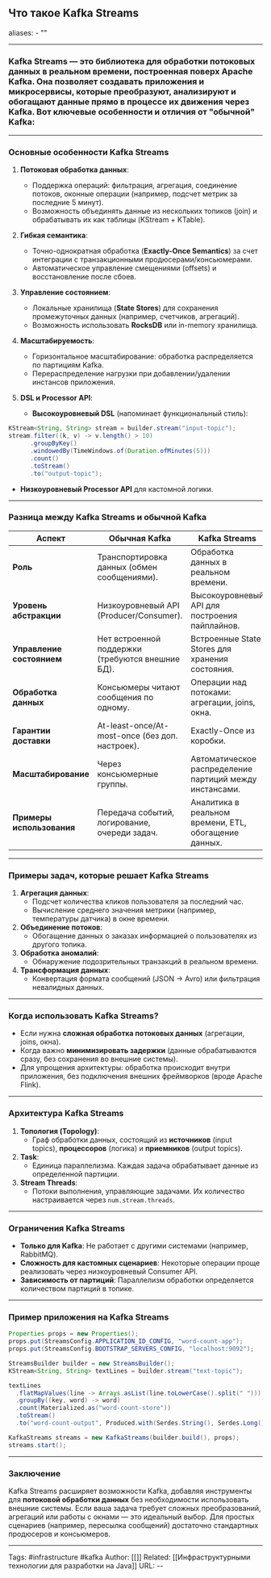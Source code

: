 ## Что такое Kafka Streams
aliases: 
	- ""

---

### Kafka Streams — это библиотека для обработки потоковых данных в реальном времени, построенная поверх Apache Kafka. Она позволяет создавать приложения и микросервисы, которые преобразуют, анализируют и обогащают данные прямо в процессе их движения через Kafka. Вот ключевые особенности и отличия от "обычной" Kafka:

---

### **Основные особенности Kafka Streams**

1. **Потоковая обработка данных**:
    - Поддержка операций: фильтрация, агрегация, соединение потоков, оконные операции (например, подсчет метрик за последние 5 минут).
    - Возможность объединять данные из нескольких топиков (join) и обрабатывать их как таблицы (KStream + KTable).

2. **Гибкая семантика**:
    - Точно-однократная обработка (**Exactly-Once Semantics**) за счет интеграции с транзакционными продюсерами/консьюмерами.
    - Автоматическое управление смещениями (offsets) и восстановление после сбоев.
3. **Управление состоянием**:
    - Локальные хранилища (**State Stores**) для сохранения промежуточных данных (например, счетчиков, агрегаций).
    - Возможность использовать **RocksDB** или in-memory хранилища.
4. **Масштабируемость**:
    - Горизонтальное масштабирование: обработка распределяется по партициям Kafka.
    - Перераспределение нагрузки при добавлении/удалении инстансов приложения.
5. **DSL и Processor API**:
    - **Высокоуровневый DSL** (напоминает функциональный стиль):  
```java
KStream<String, String> stream = builder.stream("input-topic");
stream.filter((k, v) -> v.length() > 10)
      .groupByKey()
      .windowedBy(TimeWindows.of(Duration.ofMinutes(5)))
      .count()
      .toStream()
      .to("output-topic");
```
-  **Низкоуровневый Processor API** для кастомной логики.
        

---
### **Разница между Kafka Streams и обычной Kafka**

|**Аспект**|**Обычная Kafka**|**Kafka Streams**|
|---|---|---|
|**Роль**|Транспортировка данных (обмен сообщениями).|Обработка данных в реальном времени.|
|**Уровень абстракции**|Низкоуровневый API (Producer/Consumer).|Высокоуровневый API для построения пайплайнов.|
|**Управление состоянием**|Нет встроенной поддержки (требуются внешние БД).|Встроенные State Stores для хранения состояния.|
|**Обработка данных**|Консьюмеры читают сообщения по одному.|Операции над потоками: агрегации, joins, окна.|
|**Гарантии доставки**|At-least-once/At-most-once (без доп. настроек).|Exactly-Once из коробки.|
|**Масштабирование**|Через консьюмерные группы.|Автоматическое распределение партиций между инстансами.|
|**Примеры использования**|Передача событий, логирование, очереди задач.|Аналитика в реальном времени, ETL, обогащение данных.|

---

### **Примеры задач, которые решает Kafka Streams**

1. **Агрегация данных**:
    - Подсчет количества кликов пользователя за последний час.
    - Вычисление среднего значения метрики (например, температуры датчика) в окне времени.
2. **Объединение потоков**:
    - Обогащение данных о заказах информацией о пользователях из другого топика.
3. **Обработка аномалий**:
    - Обнаружение подозрительных транзакций в реальном времени.
4. **Трансформация данных**:
    - Конвертация формата сообщений (JSON → Avro) или фильтрация невалидных данных.

---

### **Когда использовать Kafka Streams?**
- Если нужна **сложная обработка потоковых данных** (агрегации, joins, окна).
- Когда важно **минимизировать задержки** (данные обрабатываются сразу, без сохранения во внешние системы).
- Для упрощения архитектуры: обработка происходит внутри приложения, без подключения внешних фреймворков (вроде Apache Flink).

---

### **Архитектура Kafka Streams**
1. **Топология (Topology)**:
    - Граф обработки данных, состоящий из **источников** (input topics), **процессоров** (логика) и **приемников** (output topics).
2. **Task**:
    - Единица параллелизма. Каждая задача обрабатывает данные из определенной партиции.
3. **Stream Threads**:
    - Потоки выполнения, управляющие задачами. Их количество настраивается через `num.stream.threads`.

---

### **Ограничения Kafka Streams**

- **Только для Kafka**: Не работает с другими системами (например, RabbitMQ).
- **Сложность для кастомных сценариев**: Некоторые операции проще реализовать через низкоуровневый Consumer API.
- **Зависимость от партиций**: Параллелизм обработки определяется количеством партиций в топике.

---

### **Пример приложения на Kafka Streams**

```java
Properties props = new Properties();
props.put(StreamsConfig.APPLICATION_ID_CONFIG, "word-count-app");
props.put(StreamsConfig.BOOTSTRAP_SERVERS_CONFIG, "localhost:9092");

StreamsBuilder builder = new StreamsBuilder();
KStream<String, String> textLines = builder.stream("text-topic");

textLines
  .flatMapValues(line -> Arrays.asList(line.toLowerCase().split(" ")))
  .groupBy((key, word) -> word)
  .count(Materialized.as("word-count-store"))
  .toStream()
  .to("word-count-output", Produced.with(Serdes.String(), Serdes.Long()));

KafkaStreams streams = new KafkaStreams(builder.build(), props);
streams.start();
```

---
### **Заключение**

Kafka Streams расширяет возможности Kafka, добавляя инструменты для **потоковой обработки данных** без необходимости использовать внешние системы. Если ваша задача требует сложных преобразований, агрегаций или работы с окнами — это идеальный выбор. Для простых сценариев (например, пересылка сообщений) достаточно стандартных продюсеров и консьюмеров.

---
Tags: #infrastructure #kafka
Author: [[]]
Related: [[Инфраструктурными технологии для разработки на Java]]
URL: -- 